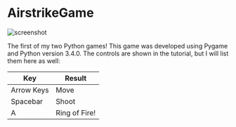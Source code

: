 # AirstrikeGame #

![screenshot](https://raw.github.com/DanSehayek/AirstrikeGame/master/AirstrikeGameplay.png)

The first of my two Python games! This game was developed using Pygame and Python version 3.4.0. 
The controls are shown in the tutorial, but I will list them here as well:

Key  | Result
------------- | -------------
Arrow Keys  | Move
Spacebar  | Shoot
A | Ring of Fire!
